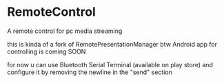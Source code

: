 # RemoteControl
A remote control for pc media streaming

this is kinda of a fork of RemotePresentationManager btw
Android app for controlling is coming SOON

for now u can use Bluetooth Serial Terminal (available on play store) and configure it by removing the newline in the "send" section
